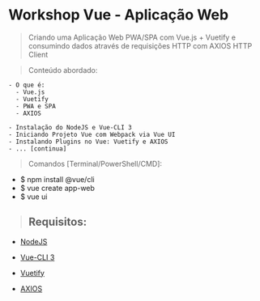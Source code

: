 # Workshop Vue - Aplicação Web

> Criando uma Aplicação Web PWA/SPA com Vue.js + Vuetify e consumindo dados através de requisições HTTP com AXIOS HTTP Client

> Conteúdo abordado:

    - O que é:
      - Vue.js
      - Vuetify
      - PWA e SPA
      - AXIOS
      
    - Instalação do NodeJS e Vue-CLI 3
    - Iniciando Projeto Vue com Webpack via Vue UI 
    - Instalando Plugins no Vue: Vuetify e AXIOS
    - ... [continua]
    
> Comandos [Terminal/PowerShell/CMD]:

- $ npm install @vue/cli
- $ vue create app-web
- $ vue ui

> ## Requisitos:

- [NodeJS](https://nodejs.org/en/)

- [Vue-CLI 3](https://cli.vuejs.org/guide/)

- [Vuetify](https://vuetifyjs.com/pt-BR/getting-started/quick-start)

- [AXIOS](https://github.com/axios/axios)
